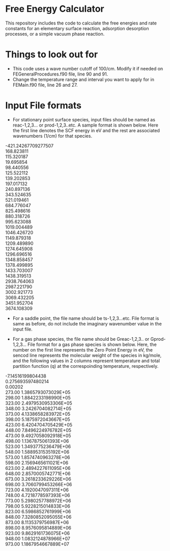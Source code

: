 # Free Energy Calculator
This repository includes the code to calculate the free energies and rate constants for an elementary surface reaction, adsorption desorption processes, or a simple vacuum phase reaction. 

Things to look out for
======================
* This code uses a wave number cutoff of 100/cm. Modify it if needed on FEGeneralProcedures.f90 file, line 90 and 91.
* Change the temperature range and interval you want to apply for in FEMain.f90 file, line 26 and 27.

Input File formats
==================
* For stationary point surface species, input files should be named as reac-1,2,3... or prod-1,2,3..etc. A sample format is shown below. Here the first line denotes the SCF energy in eV and the rest are associated wavenumbers (1/cm) for that species.

-421.24267709277507<br/>
168.823811<br/>
115.320187<br/>
19.695854<br/>
98.440556<br/>
125.522112<br/>
139.202853<br/>
197.017132<br/>
240.897136<br/>
343.524635<br/>
521.019461<br/>
684.776047<br/>
825.498616<br/>
880.318726<br/>
995.623088<br/>
1019.004489<br/>
1046.426720<br/>
1149.879318<br/>
1209.489890<br/>
1274.645908<br/>
1296.696516<br/>
1348.858457<br/>
1378.499895<br/>
1433.703007<br/>
1438.319513<br/>
2938.764063<br/>
2987.221790<br/>
3002.921773<br/>
3069.432205<br/>
3451.952704<br/>
3674.108309<br/>

* For a saddle point, the file name should be ts-1,2,3...etc. File format is same as before, do not include the imaginary wavenumber value in the input file.

* For a gas phase species, the file name should be Greac-1,2,3.. or Gprod-1,2,3... File format for a gas phase species is shown below. Here, the number on the first line represents the Zero Point Energy in eV, the sencod line represents the molecular weight of the species in kg/mole, and the following values in 2 columns represent temperature and total partition function (q) at the correspoinding temperature, respectively.  

-7.14516199804438<br/>
0.275693597480214<br/>
0.00202<br/>
273.00    1.3865793073029E+05<br/>
298.00    1.8842233198990E+05<br/>
323.00    2.4979530953306E+05<br/>
348.00    3.2426704082714E+05<br/>
373.00    4.1338658283972E+05<br/>
398.00    5.1875972043667E+05<br/>
423.00    6.4204704705429E+05<br/>
448.00    7.8496224976782E+05<br/>
473.00    9.4927058092918E+05<br/>
498.00    1.1367875061393E+06<br/>
523.00    1.3493775236479E+06<br/>
548.00    1.5889531535192E+06<br/>
573.00    1.8574740963278E+06<br/>
598.00    2.1569465611021E+06<br/>
623.00    2.4894227611095E+06<br/>
648.00    2.8570005742771E+06<br/>
673.00    3.2618233629226E+06<br/>
698.00    3.7060799453266E+06<br/>
723.00    4.1920047097311E+06<br/>
748.00    4.7218778597393E+06<br/>
773.00    5.2980257788972E+06<br/>
798.00    5.9228215014833E+06<br/>
823.00    6.5986852761999E+06<br/>
848.00    7.3280852095055E+06<br/>
873.00    8.1135379756987E+06<br/>
898.00    8.9576095814889E+06<br/>
923.00    9.8629161736075E+06<br/>
948.00    1.0832124878966E+07<br/>
973.00    1.1867954667889E+07<br/>
